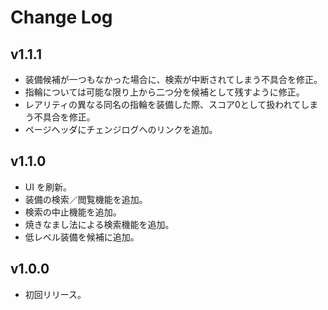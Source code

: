 # Change Log

## v1.1.1
* 装備候補が一つもなかった場合に、検索が中断されてしまう不具合を修正。
* 指輪については可能な限り上から二つ分を候補として残すように修正。
* レアリティの異なる同名の指輪を装備した際、スコア0として扱われてしまう不具合を修正。
* ページヘッダにチェンジログへのリンクを追加。

## v1.1.0
* UI を刷新。
* 装備の検索／閲覧機能を追加。
* 検索の中止機能を追加。
* 焼きなまし法による検索機能を追加。
* 低レベル装備を候補に追加。

## v1.0.0
* 初回リリース。
